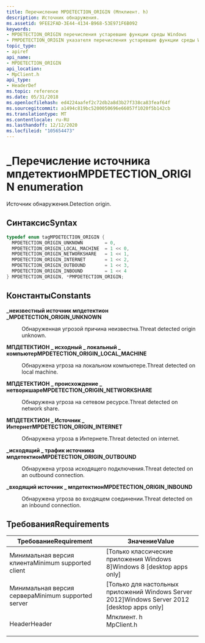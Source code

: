 ```yaml
---
title: Перечисление MPDETECTION_ORIGIN (Мпклиент. h)
description: Источник обнаружения.
ms.assetid: 9FEE2FAD-3E44-4134-B968-53E971F6B092
keywords:
- MPDETECTION_ORIGIN перечисления устаревшие функции среды Windows
- PMPDETECTION_ORIGIN указателя перечисления устаревшие функции среды Windows
topic_type:
- apiref
api_name:
- MPDETECTION_ORIGIN
api_location:
- MpClient.h
api_type:
- HeaderDef
ms.topic: reference
ms.date: 05/31/2018
ms.openlocfilehash: ed4224aafef2c72db2a8d3b27f338ca83feaf64f
ms.sourcegitcommit: a1494c819bc5200050696e66057f1020f5b142cb
ms.translationtype: MT
ms.contentlocale: ru-RU
ms.lasthandoff: 12/12/2020
ms.locfileid: "105654473"
---
```

# <a name="mpdetection_origin-enumeration"></a><span data-ttu-id="b961d-105">\_Перечисление источника мпдетектион</span><span class="sxs-lookup"><span data-stu-id="b961d-105">MPDETECTION\_ORIGIN enumeration</span></span>

<span data-ttu-id="b961d-106">Источник обнаружения.</span><span class="sxs-lookup"><span data-stu-id="b961d-106">Detection origin.</span></span>

## <a name="syntax"></a><span data-ttu-id="b961d-107">Синтаксис</span><span class="sxs-lookup"><span data-stu-id="b961d-107">Syntax</span></span>


```C++
typedef enum tagMPDETECTION_ORIGIN { 
  MPDETECTION_ORIGIN_UNKNOWN        = 0,
  MPDETECTION_ORIGIN_LOCAL_MACHINE  = 1 << 0,
  MPDETECTION_ORIGIN_NETWORKSHARE   = 1 << 1,
  MPDETECTION_ORIGIN_INTERNET       = 1 << 2,
  MPDETECTION_ORIGIN_OUTBOUND       = 1 << 3,
  MPDETECTION_ORIGIN_INBOUND        = 1 << 4
} MPDETECTION_ORIGIN, *PMPDETECTION_ORIGIN;
```



## <a name="constants"></a><span data-ttu-id="b961d-108">Константы</span><span class="sxs-lookup"><span data-stu-id="b961d-108">Constants</span></span>

<dl> <dt>

<span data-ttu-id="b961d-109"><span id="MPDETECTION_ORIGIN_UNKNOWN"></span><span id="mpdetection_origin_unknown"></span>**\_неизвестный источник мпдетектион \_**</span><span class="sxs-lookup"><span data-stu-id="b961d-109"><span id="MPDETECTION_ORIGIN_UNKNOWN"></span><span id="mpdetection_origin_unknown"></span>**MPDETECTION\_ORIGIN\_UNKNOWN**</span></span>
</dt> <dd>

<span data-ttu-id="b961d-110">Обнаруженная угрозой причина неизвестна.</span><span class="sxs-lookup"><span data-stu-id="b961d-110">Threat detected origin unknown.</span></span>

</dd> <dt>

<span data-ttu-id="b961d-111"><span id="MPDETECTION_ORIGIN_LOCAL_MACHINE"></span><span id="mpdetection_origin_local_machine"></span>**МПДЕТЕКТИОН \_ исходный \_ локальный \_ компьютер**</span><span class="sxs-lookup"><span data-stu-id="b961d-111"><span id="MPDETECTION_ORIGIN_LOCAL_MACHINE"></span><span id="mpdetection_origin_local_machine"></span>**MPDETECTION\_ORIGIN\_LOCAL\_MACHINE**</span></span>
</dt> <dd>

<span data-ttu-id="b961d-112">Обнаружена угроза на локальном компьютере.</span><span class="sxs-lookup"><span data-stu-id="b961d-112">Threat detected on local machine.</span></span>

</dd> <dt>

<span data-ttu-id="b961d-113"><span id="MPDETECTION_ORIGIN_NETWORKSHARE"></span><span id="mpdetection_origin_networkshare"></span>**МПДЕТЕКТИОН \_ происхождение \_ нетворкшаре**</span><span class="sxs-lookup"><span data-stu-id="b961d-113"><span id="MPDETECTION_ORIGIN_NETWORKSHARE"></span><span id="mpdetection_origin_networkshare"></span>**MPDETECTION\_ORIGIN\_NETWORKSHARE**</span></span>
</dt> <dd>

<span data-ttu-id="b961d-114">Обнаружена угроза на сетевом ресурсе.</span><span class="sxs-lookup"><span data-stu-id="b961d-114">Threat detected on network share.</span></span>

</dd> <dt>

<span data-ttu-id="b961d-115"><span id="MPDETECTION_ORIGIN_INTERNET"></span><span id="mpdetection_origin_internet"></span>**МПДЕТЕКТИОН \_ Источник \_ Интернет**</span><span class="sxs-lookup"><span data-stu-id="b961d-115"><span id="MPDETECTION_ORIGIN_INTERNET"></span><span id="mpdetection_origin_internet"></span>**MPDETECTION\_ORIGIN\_INTERNET**</span></span>
</dt> <dd>

<span data-ttu-id="b961d-116">Обнаружена угроза в Интернете.</span><span class="sxs-lookup"><span data-stu-id="b961d-116">Threat detected on internet.</span></span>

</dd> <dt>

<span data-ttu-id="b961d-117"><span id="MPDETECTION_ORIGIN_OUTBOUND"></span><span id="mpdetection_origin_outbound"></span>**\_исходящий \_ трафик источника мпдетектион**</span><span class="sxs-lookup"><span data-stu-id="b961d-117"><span id="MPDETECTION_ORIGIN_OUTBOUND"></span><span id="mpdetection_origin_outbound"></span>**MPDETECTION\_ORIGIN\_OUTBOUND**</span></span>
</dt> <dd>

<span data-ttu-id="b961d-118">Обнаружена угроза исходящего подключения.</span><span class="sxs-lookup"><span data-stu-id="b961d-118">Threat detected on an outbound connection.</span></span>

</dd> <dt>

<span data-ttu-id="b961d-119"><span id="MPDETECTION_ORIGIN_INBOUND"></span><span id="mpdetection_origin_inbound"></span>**\_входящий источник \_ мпдетектион**</span><span class="sxs-lookup"><span data-stu-id="b961d-119"><span id="MPDETECTION_ORIGIN_INBOUND"></span><span id="mpdetection_origin_inbound"></span>**MPDETECTION\_ORIGIN\_INBOUND**</span></span>
</dt> <dd>

<span data-ttu-id="b961d-120">Обнаружена угроза во входящем соединении.</span><span class="sxs-lookup"><span data-stu-id="b961d-120">Threat detected on an inbound connection.</span></span>

</dd> </dl>

## <a name="requirements"></a><span data-ttu-id="b961d-121">Требования</span><span class="sxs-lookup"><span data-stu-id="b961d-121">Requirements</span></span>



| <span data-ttu-id="b961d-122">Требование</span><span class="sxs-lookup"><span data-stu-id="b961d-122">Requirement</span></span> | <span data-ttu-id="b961d-123">Значение</span><span class="sxs-lookup"><span data-stu-id="b961d-123">Value</span></span> |
|-------------------------------------|---------------------------------------------------------------------------------------|
| <span data-ttu-id="b961d-124">Минимальная версия клиента</span><span class="sxs-lookup"><span data-stu-id="b961d-124">Minimum supported client</span></span><br/> | <span data-ttu-id="b961d-125">\[Только классические приложения Windows 8\]</span><span class="sxs-lookup"><span data-stu-id="b961d-125">Windows 8 \[desktop apps only\]</span></span><br/>                                            |
| <span data-ttu-id="b961d-126">Минимальная версия сервера</span><span class="sxs-lookup"><span data-stu-id="b961d-126">Minimum supported server</span></span><br/> | <span data-ttu-id="b961d-127">\[Только для настольных приложений Windows Server 2012\]</span><span class="sxs-lookup"><span data-stu-id="b961d-127">Windows Server 2012 \[desktop apps only\]</span></span><br/>                                  |
| <span data-ttu-id="b961d-128">Header</span><span class="sxs-lookup"><span data-stu-id="b961d-128">Header</span></span><br/>                   | <dl> <span data-ttu-id="b961d-129"><dt>Мпклиент. h</dt></span><span class="sxs-lookup"><span data-stu-id="b961d-129"><dt>MpClient.h</dt></span></span> </dl> |



 

 





